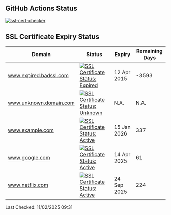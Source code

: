 ## GitHub Actions Status
[![ssl-cert-checker](https://github.com/owxiang/ssl-cert-checker/actions/workflows/ssl-cert-checker.yml/badge.svg?branch=main)](https://github.com/owxiang/ssl-cert-checker/actions/workflows/ssl-cert-checker.yml)
## SSL Certificate Expiry Status
<!-- prettier-ignore -->
| Domain | Status | Expiry | Remaining Days |
|--------|--------|--------|----------------|
| www.expired.badssl.com | [![SSL Certificate Status: Expired](https://img.shields.io/badge/Expired-red.svg)](expired.badssl.com) | 12 Apr 2015 | -3593 |
| www.unknown.domain.com | [![SSL Certificate Status: Unknown](https://img.shields.io/badge/Unknown-lightgrey.svg)](unknown.domain.com) | N.A. | N.A. |
| www.example.com | [![SSL Certificate Status: Active](https://img.shields.io/badge/Active-brightgreen.svg)](example.com) | 15 Jan 2026 | 337 |
| www.google.com | [![SSL Certificate Status: Active](https://img.shields.io/badge/Active-brightgreen.svg)](google.com) | 14 Apr 2025 | 61 |
| www.netflix.com | [![SSL Certificate Status: Active](https://img.shields.io/badge/Active-brightgreen.svg)](netflix.com) | 24 Sep 2025 | 224 |

Last Checked: 11/02/2025 09:31
